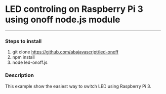 # LED controling on Raspberry Pi 3 using onoff node.js module

___

### Steps to install

1. git clone https://github.com/abajavascript/led-onoff
2. npm install
3. node led-onoff.js

### Description

This example show the easiest way to switch LED using Raspberry Pi 3.
